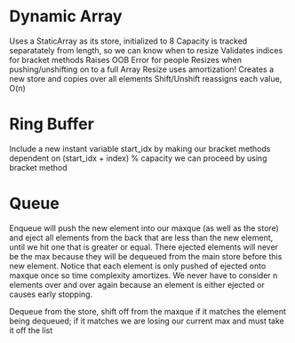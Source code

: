 # Dynamic Array
Uses a StaticArray as its store, initialized to 8
Capacity is tracked separatately from length, so we can know when to resize
Validates indices for bracket methods
Raises OOB Error for people
Resizes when pushing/unshifting on to a full Array
Resize uses amortization! Creates a new store and copies over all elements
Shift/Unshift reassigns each value, O(n)

# Ring Buffer

Include a new instant variable start_idx
by making our bracket methods dependent on (start_idx + index) % capacity we can proceed by using bracket method

# Queue
Enqueue will push the new element into our maxque (as well as the store) and eject all elements from the back that are less than the new element, until we hit one that is greater or equal. There ejected elements will never be the max because they will be dequeued from the main store before this new element. Notice that each element is only pushed of ejected onto maxque once so time complexity amortizes. We never have to consider n elements over and over again because an element is either ejected or causes early stopping.

Dequeue from the store, shift off from the maxque if it matches the element being dequeued; if it matches we are losing our current max and must take it off the list
